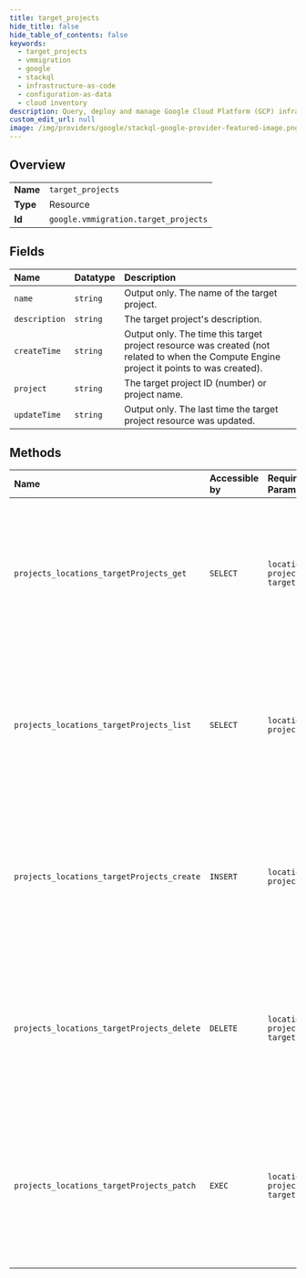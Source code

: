 ```yaml
---
title: target_projects
hide_title: false
hide_table_of_contents: false
keywords:
  - target_projects
  - vmmigration
  - google    
  - stackql
  - infrastructure-as-code
  - configuration-as-data
  - cloud inventory
description: Query, deploy and manage Google Cloud Platform (GCP) infrastructure and resources using SQL
custom_edit_url: null
image: /img/providers/google/stackql-google-provider-featured-image.png
---
```

  
    

## Overview
<table><tbody>
<tr><td><b>Name</b></td><td><code>target_projects</code></td></tr>
<tr><td><b>Type</b></td><td>Resource</td></tr>
<tr><td><b>Id</b></td><td><code>google.vmmigration.target_projects</code></td></tr>
</tbody></table>

## Fields
| Name | Datatype | Description |
|:-----|:---------|:------------|
| `name` | `string` | Output only. The name of the target project. |
| `description` | `string` | The target project's description. |
| `createTime` | `string` | Output only. The time this target project resource was created (not related to when the Compute Engine project it points to was created). |
| `project` | `string` | The target project ID (number) or project name. |
| `updateTime` | `string` | Output only. The last time the target project resource was updated. |
## Methods
| Name | Accessible by | Required Params | Description |
|:-----|:--------------|:----------------|:------------|
| `projects_locations_targetProjects_get` | `SELECT` | `locationsId, projectsId, targetProjectsId` | Gets details of a single TargetProject. NOTE: TargetProject is a global resource; hence the only supported value for location is `global`. |
| `projects_locations_targetProjects_list` | `SELECT` | `locationsId, projectsId` | Lists TargetProjects in a given project. NOTE: TargetProject is a global resource; hence the only supported value for location is `global`. |
| `projects_locations_targetProjects_create` | `INSERT` | `locationsId, projectsId` | Creates a new TargetProject in a given project. NOTE: TargetProject is a global resource; hence the only supported value for location is `global`. |
| `projects_locations_targetProjects_delete` | `DELETE` | `locationsId, projectsId, targetProjectsId` | Deletes a single TargetProject. NOTE: TargetProject is a global resource; hence the only supported value for location is `global`. |
| `projects_locations_targetProjects_patch` | `EXEC` | `locationsId, projectsId, targetProjectsId` | Updates the parameters of a single TargetProject. NOTE: TargetProject is a global resource; hence the only supported value for location is `global`. |

